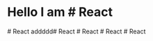 # Hello I am #   R e a c t 
 
 #   R e a c t 
 
 addddd#   R e a c t  
 #   R e a c t  
 #   R e a c t  
 #   R e a c t  
 